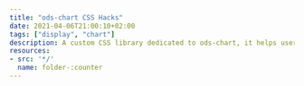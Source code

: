 ```yaml
---
title: "ods-chart CSS Hacks"
date: 2021-04-06T21:00:10+02:00
tags: ["display", "chart"]
description: A custom CSS library dedicated to ods-chart, it helps users to customize their charts easily by simply adding CSS classes to ods-chart tag.
resources:
- src: '*/'
  name: folder-:counter
---
```

